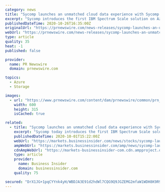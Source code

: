 ```yaml
---
category: news
title: "Sycomp launches an unmatched cloud data experience with Sycomp Storage Fueled by IBM Spectrum Scale on Azure"
excerpt: "Sycomp introduces the first IBM Spectrum Scale solution on Azure. As of October 23rd, Sycomp Storage Fueled by IBM Spectrum Scale, a new"
publishedDateTime: 2020-10-26T16:35:00Z
originalUrl: "https://prnewswire.com/news-releases/sycomp-launches-an-unmatched-cloud-data-experience-with-sycomp-storage-fueled-by-ibm-spectrum-scale-on-azure-301159721.html"
webUrl: "https://prnewswire.com/news-releases/sycomp-launches-an-unmatched-cloud-data-experience-with-sycomp-storage-fueled-by-ibm-spectrum-scale-on-azure-301159721.html"
type: article
quality: 35
heat: -1
published: false

provider:
  name: PR Newswire
  domain: prnewswire.com

topics:
  - Azure
  - Storage

images:
  - url: "https://www.prnewswire.com/content/dam/prnewswire/common/prn_facebook_sharing_logo.jpg"
    width: 600
    height: 315
    isCached: true

related:
  - title: "Sycomp launches an unmatched cloud data experience with Sycomp Storage Fueled by IBM Spectrum Scale on Azure"
    excerpt: "Sycomp today introduces the first IBM Spectrum Scale solution on Azure. Sycomp Storage Fueled by IBM Spectrum Scale, a new cloud storage solution now available on the Microsoft Azure Marketplace. Sycomp Storage Fueled by IBM Spectrum Scale enables organizations to utilize different storage tiers,"
    publishedDateTime: 2020-10-01T15:22:00Z
    webUrl: "https://markets.businessinsider.com/news/stocks/sycomp-launches-an-unmatched-cloud-data-experience-with-sycomp-storage-fueled-by-ibm-spectrum-scale-on-azure-1029641066"
    ampWebUrl: "https://markets.businessinsider.com/amp/news/sycomp-launches-an-unmatched-cloud-data-experience-with-sycomp-storage-fueled-by-ibm-spectrum-scale-on-azure-1029641066"
    cdnAmpWebUrl: "https://markets-businessinsider-com.cdn.ampproject.org/c/s/markets.businessinsider.com/amp/news/sycomp-launches-an-unmatched-cloud-data-experience-with-sycomp-storage-fueled-by-ibm-spectrum-scale-on-azure-1029641066"
    type: article
    provider:
      name: Business Insider
      domain: businessinsider.com
    quality: 75

secured: "DrX1JG+1pqCYYnk4yH/WBDJA3E91d2hdWl7CQG9Q9JGZEMG2mfaW1WDH8K9R9o1k6aS+3Lj10/XgwI4knRSGzKxsuZ2Jn7wmdRwYKnomi3bPPfj6RYwJIYIAS11CjMWA+ZGXHa6d/8p6LLrj7fmn3UPH6D1hxlS+g6RMuk53hXYULwCGGHH862Y2xK0Y+aQI+pw0+23ulSEgZfZLRDh6crflv7SjYnIJRH+bGTAXQrMCE0vUHyXo1m2ee4PwcKqsFLW96+sttCAcesEZP35upEfbBfplvaBa68SHXI92WjZEWJ0IB+tzNIC36Tad6uLMppkLWIvwF4GKRyYcU/f+wJERnM3x3rrJJuv1iE8gkVw=;JvsoERLM5XWpnGxe5X5vjQ=="
---
```


